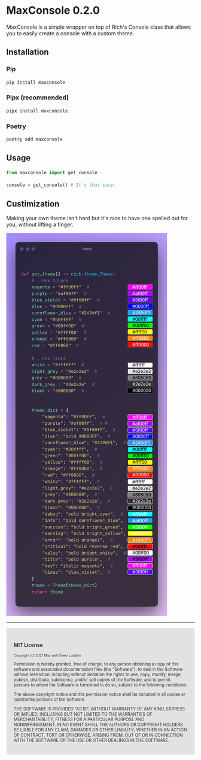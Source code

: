 # MaxConsole 0.2.0

MaxConsole is a simple wrapper on top of Rich's Console class that allows you to easily create a console with a custom theme.

## Installation

### Pip

```bash
pip install maxconsole
```

### Pipx (recommended)

```bash
pipx install maxconsole
```

### Poetry

```bash
poetry add maxconsole
```

## Usage
```python
from maxconsole import get_console

console = get_console() # It's that easy.
```

## Custimization

Making your own theme isn't hard but it's nice to have one spelled out for you, without lifting a finger.

![maxconsole](maxconsole.svg)


<hr />
<div style="font-size:0.8em;color:#2e2e2e;background:#e2e2e2;padding:20px;border-radius:5px;">
    <h3>MIT License</h3>
    <p style="font-size:0.8em">Copyright (c) 2021 Max well Owen Ludden</p>
    <p>Permission is hereby granted, free of charge, to any person obtaining a copy of this software and associated documentation files (the "Software"), to deal in the Software without restriction, including without limitation the rights to use, copy, modify, merge, publish, distribute, sublicense, and/or sell copies of the Software, and to permit persons to whom the Software is furnished to do so, subject to the following conditions:</p>
    <p>The above copyright notice and this permission notice shall be included in all copies or substantial portions of the Software.</p>
    <p>THE SOFTWARE IS PROVIDED "AS IS", WITHOUT WARRANTY OF ANY KIND, EXPRESS OR IMPLIED, INCLUDING BUT NOT LIMITED TO THE WARRANTIES OF MERCHANTABILITY, FITNESS FOR A PARTICULAR PURPOSE AND NONINFRINGEMENT. IN NO EVENT SHALL THE AUTHORS OR COPYRIGHT HOLDERS BE LIABLE FOR ANY CLAIM, DAMAGES OR OTHER LIABILITY, WHETHER IN AN ACTION OF CONTRACT, TORT OR OTHERWISE, ARISING FROM, OUT OF OR IN CONNECTION WITH THE SOFTWARE OR THE USE OR OTHER DEALINGS IN THE SOFTWARE.</p>
</div>
